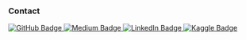### Contact
<div id="badges">
  <a href="https://www.github.com/yamaceay"> <img src="https://img.shields.io/badge/Github-444444?style=for-the-badge" alt="GitHub Badge"/> </a>
  <a href="https://medium.com/@yamaceay"> <img src="https://img.shields.io/badge/Medium-black?style=for-the-badge" alt="Medium Badge"/> </a>
  <a href="https://www.linkedin.com/in/yamaceay"> <img src="https://img.shields.io/badge/LinkedIn-blue?style=for-the-badge" alt="LinkedIn Badge"/> </a>
  <a href="https://www.kaggle.com/yamaerenay"> <img src="https://img.shields.io/badge/Kaggle-20beff?style=for-the-badge" alt="Kaggle Badge"/> </a>
</div>